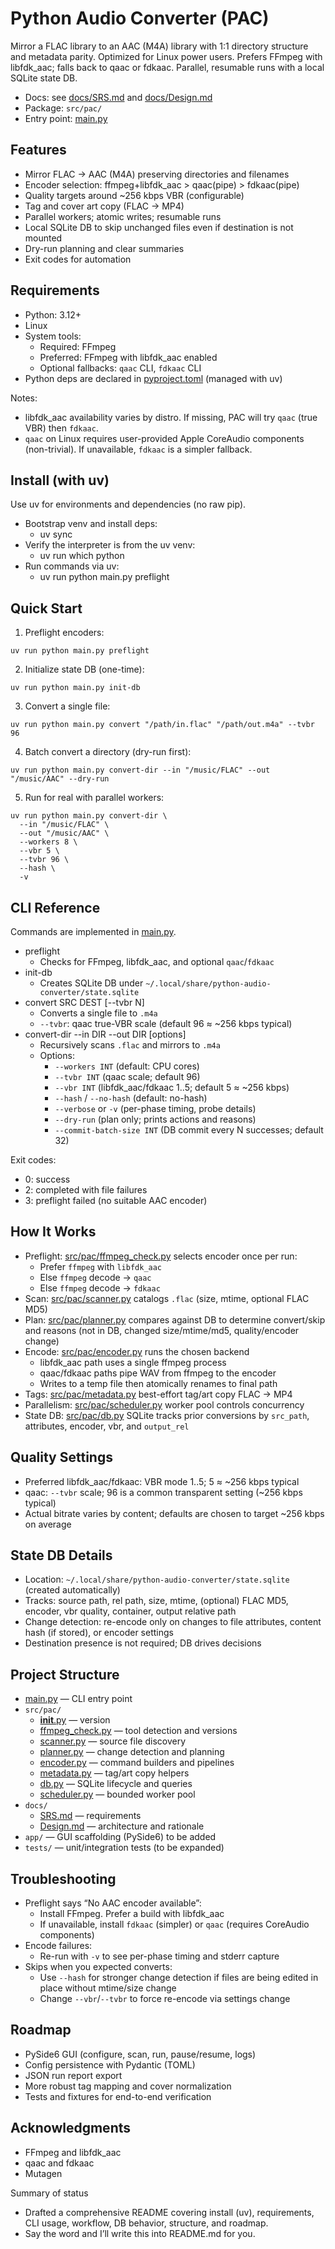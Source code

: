 # Python Audio Converter (PAC)

Mirror a FLAC library to an AAC (M4A) library with 1:1 directory structure and metadata parity. Optimized for Linux power users. Prefers FFmpeg with libfdk_aac; falls back to qaac or fdkaac. Parallel, resumable runs with a local SQLite state DB.

- Docs: see [docs/SRS.md](cci:7://file:///home/daniel/build/python-audio-converter/docs/SRS.md:0:0-0:0) and [docs/Design.md](cci:7://file:///home/daniel/build/python-audio-converter/docs/Design.md:0:0-0:0)
- Package: `src/pac/`
- Entry point: [main.py](cci:7://file:///home/daniel/build/python-audio-converter/main.py:0:0-0:0)

## Features

- Mirror FLAC → AAC (M4A) preserving directories and filenames
- Encoder selection: ffmpeg+libfdk_aac > qaac(pipe) > fdkaac(pipe)
- Quality targets around ~256 kbps VBR (configurable)
- Tag and cover art copy (FLAC → MP4)
- Parallel workers; atomic writes; resumable runs
- Local SQLite DB to skip unchanged files even if destination is not mounted
- Dry-run planning and clear summaries
- Exit codes for automation

## Requirements

- Python: 3.12+
- Linux
- System tools:
  - Required: FFmpeg
  - Preferred: FFmpeg with libfdk_aac enabled
  - Optional fallbacks: `qaac` CLI, `fdkaac` CLI
- Python deps are declared in [pyproject.toml](cci:7://file:///home/daniel/build/python-audio-converter/pyproject.toml:0:0-0:0) (managed with uv)

Notes:
- libfdk_aac availability varies by distro. If missing, PAC will try `qaac` (true VBR) then `fdkaac`.
- `qaac` on Linux requires user-provided Apple CoreAudio components (non-trivial). If unavailable, `fdkaac` is a simpler fallback.

## Install (with uv)

Use uv for environments and dependencies (no raw pip).

- Bootstrap venv and install deps:
  - uv sync
- Verify the interpreter is from the uv venv:
  - uv run which python
- Run commands via uv:
  - uv run python main.py preflight

## Quick Start

1) Preflight encoders:
```
uv run python main.py preflight
```
2) Initialize state DB (one-time):
```
uv run python main.py init-db
```
3) Convert a single file:
```
uv run python main.py convert "/path/in.flac" "/path/out.m4a" --tvbr 96
```
4) Batch convert a directory (dry-run first):
```
uv run python main.py convert-dir --in "/music/FLAC" --out "/music/AAC" --dry-run
```
5) Run for real with parallel workers:
```
uv run python main.py convert-dir \
  --in "/music/FLAC" \
  --out "/music/AAC" \
  --workers 8 \
  --vbr 5 \
  --tvbr 96 \
  --hash \
  -v
```

## CLI Reference

Commands are implemented in [main.py](cci:7://file:///home/daniel/build/python-audio-converter/main.py:0:0-0:0).

- preflight
  - Checks for FFmpeg, libfdk_aac, and optional `qaac`/`fdkaac`
- init-db
  - Creates SQLite DB under `~/.local/share/python-audio-converter/state.sqlite`
- convert SRC DEST [--tvbr N]
  - Converts a single file to `.m4a`
  - `--tvbr`: qaac true-VBR scale (default 96 ≈ ~256 kbps typical)
- convert-dir --in DIR --out DIR [options]
  - Recursively scans `.flac` and mirrors to `.m4a`
  - Options:
    - `--workers INT` (default: CPU cores)
    - `--tvbr INT` (qaac scale; default 96)
    - `--vbr INT` (libfdk_aac/fdkaac 1..5; default 5 ≈ ~256 kbps)
    - `--hash` / `--no-hash` (default: no-hash)
    - `--verbose` or `-v` (per-phase timing, probe details)
    - `--dry-run` (plan only; prints actions and reasons)
    - `--commit-batch-size INT` (DB commit every N successes; default 32)

Exit codes:
- 0: success
- 2: completed with file failures
- 3: preflight failed (no suitable AAC encoder)

## How It Works

- Preflight: [src/pac/ffmpeg_check.py](cci:7://file:///home/daniel/build/python-audio-converter/src/pac/ffmpeg_check.py:0:0-0:0) selects encoder once per run:
  - Prefer `ffmpeg` with `libfdk_aac`
  - Else `ffmpeg` decode → `qaac`
  - Else `ffmpeg` decode → `fdkaac`
- Scan: [src/pac/scanner.py](cci:7://file:///home/daniel/build/python-audio-converter/src/pac/scanner.py:0:0-0:0) catalogs `.flac` (size, mtime, optional FLAC MD5)
- Plan: [src/pac/planner.py](cci:7://file:///home/daniel/build/python-audio-converter/src/pac/planner.py:0:0-0:0) compares against DB to determine convert/skip and reasons (not in DB, changed size/mtime/md5, quality/encoder change)
- Encode: [src/pac/encoder.py](cci:7://file:///home/daniel/build/python-audio-converter/src/pac/encoder.py:0:0-0:0) runs the chosen backend
  - libfdk_aac path uses a single ffmpeg process
  - qaac/fdkaac paths pipe WAV from ffmpeg to the encoder
  - Writes to a temp file then atomically renames to final path
- Tags: [src/pac/metadata.py](cci:7://file:///home/daniel/build/python-audio-converter/src/pac/metadata.py:0:0-0:0) best-effort tag/art copy FLAC → MP4
- Parallelism: [src/pac/scheduler.py](cci:7://file:///home/daniel/build/python-audio-converter/src/pac/scheduler.py:0:0-0:0) worker pool controls concurrency
- State DB: [src/pac/db.py](cci:7://file:///home/daniel/build/python-audio-converter/src/pac/db.py:0:0-0:0) SQLite tracks prior conversions by `src_path`, attributes, encoder, vbr, and `output_rel`

## Quality Settings

- Preferred libfdk_aac/fdkaac: VBR mode 1..5; 5 ≈ ~256 kbps typical
- qaac: `--tvbr` scale; 96 is a common transparent setting (~256 kbps typical)
- Actual bitrate varies by content; defaults are chosen to target ~256 kbps on average

## State DB Details

- Location: `~/.local/share/python-audio-converter/state.sqlite` (created automatically)
- Tracks: source path, rel path, size, mtime, (optional) FLAC MD5, encoder, vbr quality, container, output relative path
- Change detection: re-encode only on changes to file attributes, content hash (if stored), or encoder settings
- Destination presence is not required; DB drives decisions

## Project Structure

- [main.py](cci:7://file:///home/daniel/build/python-audio-converter/main.py:0:0-0:0) — CLI entry point
- `src/pac/`
  - [__init__.py](cci:7://file:///home/daniel/build/python-audio-converter/src/pac/__init__.py:0:0-0:0) — version
  - [ffmpeg_check.py](cci:7://file:///home/daniel/build/python-audio-converter/src/pac/ffmpeg_check.py:0:0-0:0) — tool detection and versions
  - [scanner.py](cci:7://file:///home/daniel/build/python-audio-converter/src/pac/scanner.py:0:0-0:0) — source file discovery
  - [planner.py](cci:7://file:///home/daniel/build/python-audio-converter/src/pac/planner.py:0:0-0:0) — change detection and planning
  - [encoder.py](cci:7://file:///home/daniel/build/python-audio-converter/src/pac/encoder.py:0:0-0:0) — command builders and pipelines
  - [metadata.py](cci:7://file:///home/daniel/build/python-audio-converter/src/pac/metadata.py:0:0-0:0) — tag/art copy helpers
  - [db.py](cci:7://file:///home/daniel/build/python-audio-converter/src/pac/db.py:0:0-0:0) — SQLite lifecycle and queries
  - [scheduler.py](cci:7://file:///home/daniel/build/python-audio-converter/src/pac/scheduler.py:0:0-0:0) — bounded worker pool
- `docs/`
  - [SRS.md](cci:7://file:///home/daniel/build/python-audio-converter/docs/SRS.md:0:0-0:0) — requirements
  - [Design.md](cci:7://file:///home/daniel/build/python-audio-converter/docs/Design.md:0:0-0:0) — architecture and rationale
- `app/` — GUI scaffolding (PySide6) to be added
- `tests/` — unit/integration tests (to be expanded)

## Troubleshooting

- Preflight says “No AAC encoder available”:
  - Install FFmpeg. Prefer a build with libfdk_aac
  - If unavailable, install `fdkaac` (simpler) or `qaac` (requires CoreAudio components)
- Encode failures:
  - Re-run with `-v` to see per-phase timing and stderr capture
- Skips when you expected converts:
  - Use `--hash` for stronger change detection if files are being edited in place without mtime/size change
  - Change `--vbr`/`--tvbr` to force re-encode via settings change

## Roadmap

- PySide6 GUI (configure, scan, run, pause/resume, logs)
- Config persistence with Pydantic (TOML)
- JSON run report export
- More robust tag mapping and cover normalization
- Tests and fixtures for end-to-end verification

## Acknowledgments

- FFmpeg and libfdk_aac
- qaac and fdkaac
- Mutagen

Summary of status
- Drafted a comprehensive README covering install (uv), requirements, CLI usage, workflow, DB behavior, structure, and roadmap.
- Say the word and I’ll write this into README.md for you.